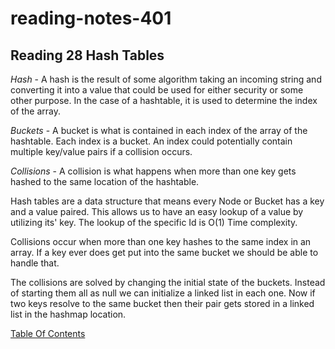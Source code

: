 # reading-notes-401


## Reading 28 Hash Tables

*Hash* - A hash is the result of some algorithm taking an incoming string and converting it into a value that could be used for either security or some other purpose. In the case of a hashtable, it is used to determine the index of the array.

*Buckets* - A bucket is what is contained in each index of the array of the hashtable. Each index is a bucket. An index could potentially contain multiple key/value pairs if a collision occurs.

*Collisions* - A collision is what happens when more than one key gets hashed to the same location of the hashtable.

Hash tables are a data structure that means every Node or Bucket has a key and a value paired. 
This allows us to have an easy lookup of a value by utilizing its' key. The lookup of the specific Id is O(1) Time complexity.

Collisions occur when more than one key hashes to the same index in an array. If a key ever does get put into the same bucket we should be able to handle that.

The collisions are solved by changing the initial state of the buckets.  Instead of starting them all as null we can initialize a linked list in each one. Now if two keys resolve to the same bucket then their pair gets stored in a linked list in the hashmap location.

[Table Of Contents](README.md)
